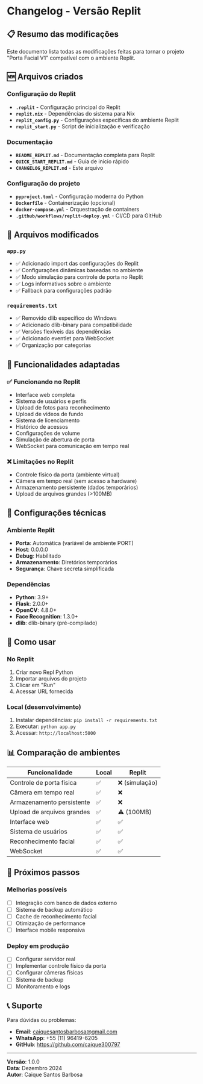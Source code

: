 # Changelog - Versão Replit

## 📋 Resumo das modificações

Este documento lista todas as modificações feitas para tornar o projeto "Porta Facial V1" compatível com o ambiente Replit.

## 🆕 Arquivos criados

### Configuração do Replit
- **`.replit`** - Configuração principal do Replit
- **`replit.nix`** - Dependências do sistema para Nix
- **`replit_config.py`** - Configurações específicas do ambiente Replit
- **`replit_start.py`** - Script de inicialização e verificação

### Documentação
- **`README_REPLIT.md`** - Documentação completa para Replit
- **`QUICK_START_REPLIT.md`** - Guia de início rápido
- **`CHANGELOG_REPLIT.md`** - Este arquivo

### Configuração do projeto
- **`pyproject.toml`** - Configuração moderna do Python
- **`Dockerfile`** - Containerização (opcional)
- **`docker-compose.yml`** - Orquestração de containers
- **`.github/workflows/replit-deploy.yml`** - CI/CD para GitHub

## 🔄 Arquivos modificados

### `app.py`
- ✅ Adicionado import das configurações do Replit
- ✅ Configurações dinâmicas baseadas no ambiente
- ✅ Modo simulação para controle de porta no Replit
- ✅ Logs informativos sobre o ambiente
- ✅ Fallback para configurações padrão

### `requirements.txt`
- ✅ Removido dlib específico do Windows
- ✅ Adicionado dlib-binary para compatibilidade
- ✅ Versões flexíveis das dependências
- ✅ Adicionado eventlet para WebSocket
- ✅ Organização por categorias

## 🎯 Funcionalidades adaptadas

### ✅ Funcionando no Replit
- Interface web completa
- Sistema de usuários e perfis
- Upload de fotos para reconhecimento
- Upload de vídeos de fundo
- Sistema de licenciamento
- Histórico de acessos
- Configurações de volume
- Simulação de abertura de porta
- WebSocket para comunicação em tempo real

### ❌ Limitações no Replit
- Controle físico da porta (ambiente virtual)
- Câmera em tempo real (sem acesso a hardware)
- Armazenamento persistente (dados temporários)
- Upload de arquivos grandes (>100MB)

## 🔧 Configurações técnicas

### Ambiente Replit
- **Porta**: Automática (variável de ambiente PORT)
- **Host**: 0.0.0.0
- **Debug**: Habilitado
- **Armazenamento**: Diretórios temporários
- **Segurança**: Chave secreta simplificada

### Dependências
- **Python**: 3.9+
- **Flask**: 2.0.0+
- **OpenCV**: 4.8.0+
- **Face Recognition**: 1.3.0+
- **dlib**: dlib-binary (pré-compilado)

## 🚀 Como usar

### No Replit
1. Criar novo Repl Python
2. Importar arquivos do projeto
3. Clicar em "Run"
4. Acessar URL fornecida

### Local (desenvolvimento)
1. Instalar dependências: `pip install -r requirements.txt`
2. Executar: `python app.py`
3. Acessar: `http://localhost:5000`

## 📊 Comparação de ambientes

| Funcionalidade | Local | Replit |
|----------------|-------|--------|
| Controle de porta física | ✅ | ❌ (simulação) |
| Câmera em tempo real | ✅ | ❌ |
| Armazenamento persistente | ✅ | ❌ |
| Upload de arquivos grandes | ✅ | ⚠️ (100MB) |
| Interface web | ✅ | ✅ |
| Sistema de usuários | ✅ | ✅ |
| Reconhecimento facial | ✅ | ✅ |
| WebSocket | ✅ | ✅ |

## 🔄 Próximos passos

### Melhorias possíveis
- [ ] Integração com banco de dados externo
- [ ] Sistema de backup automático
- [ ] Cache de reconhecimento facial
- [ ] Otimização de performance
- [ ] Interface mobile responsiva

### Deploy em produção
- [ ] Configurar servidor real
- [ ] Implementar controle físico da porta
- [ ] Configurar câmeras físicas
- [ ] Sistema de backup
- [ ] Monitoramento e logs

## 📞 Suporte

Para dúvidas ou problemas:
- **Email**: caiquesantosbarbosa@gmail.com
- **WhatsApp**: +55 (11) 96419-6205
- **GitHub**: https://github.com/caique300797

---

**Versão**: 1.0.0  
**Data**: Dezembro 2024  
**Autor**: Caique Santos Barbosa 